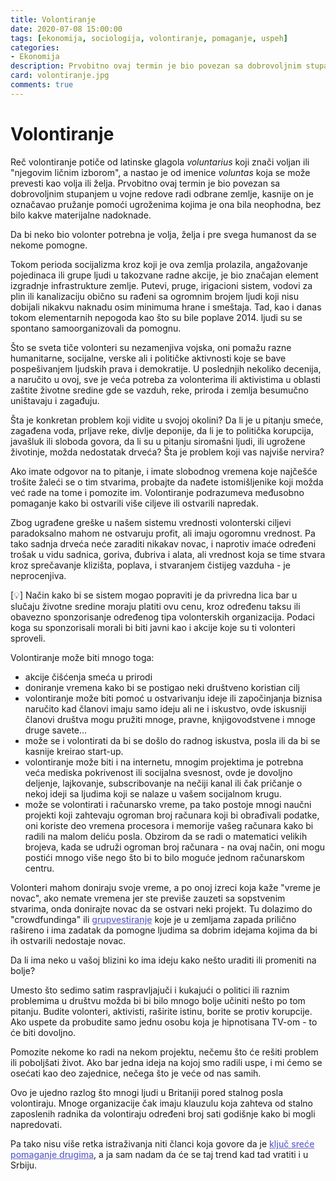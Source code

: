 ```yaml
---
title: Volontiranje
date: 2020-07-08 15:00:00
tags: [ekonomija, sociologija, volontiranje, pomaganje, uspeh]
categories:
- Ekonomija 
description: Prvobitno ovaj termin je bio povezan sa dobrovoljnim stupanjem u vojne redove radi odbrane zemlje, kasnije on je označavao pružanje pomoći ugroženima...
card: volontiranje.jpg
comments: true
---
```


<style>
    .img-mb-14 { margin-bottom: 14px; }
    a { color: #6463ce; font-weight: 500; }
</style>

# Volontiranje

Reč volontiranje potiče od latinske glagola *voluntarius* koji znači voljan ili "njegovim ličnim izborom", a nastao je od imenice *voluntas* koja se može prevesti kao volja ili želja. Prvobitno ovaj termin je bio povezan sa dobrovoljnim stupanjem u vojne redove radi odbrane zemlje, kasnije on je označavao pružanje pomoći ugroženima kojima je ona bila neophodna, bez bilo kakve materijalne nadoknade.
 
Da bi neko bio volonter potrebna je volja, želja i pre svega humanost da se nekome pomogne.

Tokom perioda socijalizma kroz koji je ova zemlja prolazila, angažovanje pojedinaca ili grupe ljudi u takozvane radne akcije, je bio značajan element izgradnje infrastrukture zemlje. Putevi, pruge, irigacioni sistem, vodovi za plin ili kanalizaciju obično su rađeni sa ogromnim brojem ljudi koji nisu dobijali nikakvu naknadu osim minimuma hrane i smeštaja. Tad, kao i danas tokom elementarnih nepogoda kao što su bile poplave 2014. ljudi su se spontano samoorganizovali da pomognu.

Što se sveta tiče volonteri su nezamenjiva vojska, oni pomažu razne humanitarne, socijalne, verske ali i političke aktivnosti koje se bave pospešivanjem ljudskih prava i demokratije. U poslednjih nekoliko decenija, a naručito u ovoj, sve je veća potreba za volonterima ili aktivistima u oblasti zaštite životne sredine gde se vazduh, reke, priroda i zemlja besumučno uništavaju i zagađuju.

Šta je konkretan problem koji vidite u svojoj okolini?
Da li je u pitanju smeće, zagađena voda, prljave reke, divlje deponije, da li je to politička korupcija, javašluk ili sloboda govora, da li su u pitanju siromašni ljudi, ili ugrožene životinje, možda nedostatak drveća? Šta je problem koji vas najviše nervira?

Ako imate odgovor na to pitanje, i imate slobodnog vremena koje najčešće trošite žaleći se o tim stvarima, probajte da nađete istomišljenike koji možda već rade na tome i pomozite im. Volontiranje podrazumeva međusobno pomaganje kako bi ostvarili više ciljeve ili ostvarili napredak.

Zbog ugrađene greške u našem sistemu vrednosti volonterski ciljevi paradoksalno mahom ne ostvaruju profit, ali imaju ogoromnu vrednost. Pa tako sadnja drveća neće zaraditi nikakav novac, i naprotiv imaće određeni trošak u vidu sadnica, goriva, đubriva i alata, ali vrednost koja se time stvara kroz sprečavanje klizišta, poplava, i stvaranjem čistijeg vazduha - je neprocenjiva. 

[💡] Način kako bi se sistem mogao popraviti je da privredna lica bar u slučaju životne sredine moraju platiti ovu cenu, kroz određenu taksu ili obavezno sponzorisanje određenog tipa volonterskih organizacija. Podaci koga su sponzorisali morali bi biti javni kao i akcije koje su ti volonteri sproveli.

Volontiranje može biti mnogo toga:
- akcije čišćenja smeća u prirodi
- doniranje vremena kako bi se postigao neki društveno koristian cilj
- volontiranje može biti pomoć u ostvarivanju ideje ili započinjanja biznisa naručito kad članovi imaju samo ideju ali ne i iskustvo, ovde iskusniji članovi društva mogu pružiti mnoge, pravne, knjigovodstvene i mnoge druge savete...
- može se i volontirati da bi se došlo do radnog iskustva, posla ili da bi se kasnije kreirao start-up.  
- volontiranje može biti i na internetu, mnogim projektima je potrebna veća mediska pokrivenost ili socijalna svesnost, ovde je dovoljno deljenje, lajkovanje, subscribovanje na nečiji kanal ili čak pričanje o nekoj ideji sa ljudima koji se nalaze u vašem socijalnom krugu.
- može se volontirati i računarsko vreme, pa tako postoje mnogi naučni projekti koji zahtevaju ogroman broj računara koji bi obrađivali podatke, oni koriste deo vremena procesora i memorije vašeg računara kako bi radili na malom deliću posla. Obzirom da se radi o matematici velikih brojeva, kada se udruži ogroman broj računara - na ovaj način, oni mogu postići mnogo više nego što bi to bilo moguće jednom računarskom centru.

Volonteri mahom doniraju svoje vreme, a po onoj izreci koja kaže "vreme je novac", ako nemate vremena jer ste previše zauzeti sa sopstvenim stvarima, onda donirajte novac da se ostvari neki projekt. Tu dolazimo do "crowdfundinga" ili **[grupvestiranje](/articles/investiranje-u-pokusaj)** koje je u zemljama zapada prilično rašireno i ima zadatak da pomogne ljudima sa dobrim idejama kojima da bi ih ostvarili nedostaje novac.

Da li ima neko u vašoj blizini ko ima ideju kako nešto uraditi ili promeniti na bolje? 

Umesto što sedimo satim raspravljajuči i kukajući o politici ili raznim problemima u društvu možda bi bi bilo mnogo bolje učiniti nešto po tom pitanju. 
Budite volonteri, aktivisti, raširite istinu, borite se protiv korupcije. Ako uspete da probudite samo jednu osobu koja je hipnotisana TV-om - to će biti dovoljno. 

Pomozite nekome ko radi na nekom projektu, nečemu što će rešiti problem ili poboljšati život. Ako bar jedna ideja na kojoj smo radili uspe, i mi ćemo se osećati kao deo zajednice, nečega što je veće od nas samih.

Ovo je ujedno razlog što mnogi ljudi u Britaniji pored stalnog posla volontiraju. Mnoge organizacije čak imaju klauzulu koja zahteva od stalno zaposlenih radnika da volontiraju određeni broj sati godišnje kako bi mogli napredovati. 

Pa tako nisu više retka istraživanja niti članci koja govore da je [ključ sreće pomaganje drugima](https://time.com/collection/guide-to-happiness/4070299/secret-to-happiness/), a ja sam nadam da će se taj trend kad tad vratiti i u Srbiju.
